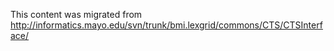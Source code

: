 This content was migrated from http://informatics.mayo.edu/svn/trunk/bmi.lexgrid/commons/CTS/CTSInterface/